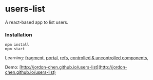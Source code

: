 # users-list

A react-based app to list users.

### Installation

```
npm install
npm start
```

Learning: [fragment](https://reactjs.org/docs/fragments.html), [portal](https://reactjs.org/docs/portals.html), [refs](https://reactjs.org/docs/refs-and-the-dom.html), [controlled & uncontrolled components](https://reactjs.org/docs/uncontrolled-components.html#:~:text=In%20a%20controlled%20component%2C%20form,form%20values%20from%20the%20DOM.),

Demo: [http://jordon-chen.github.io/users-list](http://jordon-chen.github.io/users-list)
